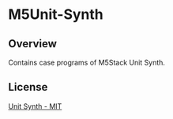 # M5Unit-Synth

## Overview

Contains case programs of M5Stack Unit Synth.

## License

[Unit Synth - MIT](LICENSE)


